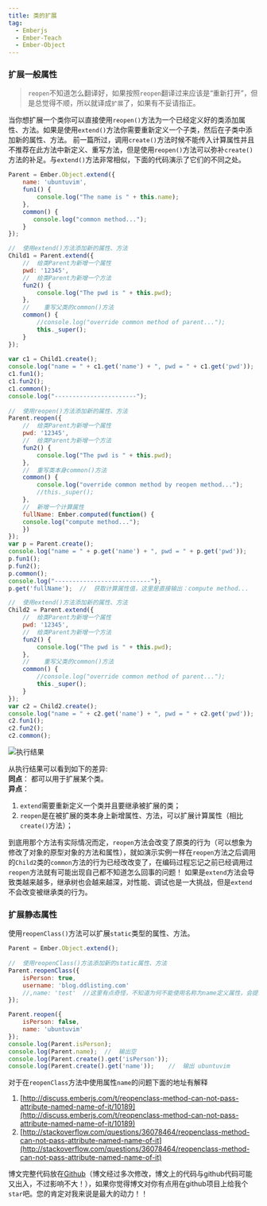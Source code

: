 ```yaml
---
title: 类的扩展
tag:
  - Emberjs
  - Ember-Teach
  - Ember-Object
---
```



### 扩展一般属性

> `reopen`不知道怎么翻译好，如果按照`reopen`翻译过来应该是“重新打开”，但是总觉得不顺，所以就译成`扩展`了，如果有不妥请指正。

当你想扩展一个类你可以直接使用`reopen()`方法为一个已经定义好的类添加属性、方法。如果是使用`extend()`方法你需要重新定义一个子类，然后在子类中添加新的属性、方法。
前一篇所过，调用`create()`方法时候不能传入计算属性并且不推荐在此方法中新定义、重写方法，但是使用`reopen()`方法可以弥补`create()`方法的补足。与`extend()`方法非常相似，下面的代码演示了它们的不同之处。

```javascript
Parent = Ember.Object.extend({
    name: 'ubuntuvim',
    fun1() {
        console.log("The name is " + this.name);
    },
    common() {
       console.log("common method..."); 
    }
});   

//  使用extend()方法添加新的属性、方法
Child1 = Parent.extend({
    //  给类Parent为新增一个属性
    pwd: '12345',
    //  给类Parent为新增一个方法
    fun2() {
        console.log("The pwd is " + this.pwd);
    },
    //    重写父类的common()方法
    common() {
        //console.log("override common method of parent...");
        this._super();
    }
});
    
var c1 = Child1.create();
console.log("name = " + c1.get('name') + ", pwd = " + c1.get('pwd'));   
c1.fun1();
c1.fun2();     
c1.common();
console.log("-----------------------");    
    
//  使用reopen()方法添加新的属性、方法
Parent.reopen({
    //  给类Parent为新增一个属性
    pwd: '12345',
    //  给类Parent为新增一个方法
    fun2() {
        console.log("The pwd is " + this.pwd);
    },
    //  重写类本身common()方法
    common() {
        console.log("override common method by reopen method...");
        //this._super();
    },
    //  新增一个计算属性
    fullName: Ember.computed(function() {
    console.log("compute method...");
    })
});
var p = Parent.create();    
console.log("name = " + p.get('name') + ", pwd = " + p.get('pwd'));   
p.fun1();
p.fun2();    
p.common();
console.log("---------------------------");    
p.get('fullName');  //  获取计算属性值，这里是直接输出：compute method...

//  使用extend()方法添加新的属性、方法
Child2 = Parent.extend({
    //  给类Parent为新增一个属性
    pwd: '12345',
    //  给类Parent为新增一个方法
    fun2() {
        console.log("The pwd is " + this.pwd);
    },
    //    重写父类的common()方法
    common() {
        //console.log("override common method of parent...");
        this._super();
    }
});    
var c2 = Child2.create();
console.log("name = " + c2.get('name') + ", pwd = " + c2.get('pwd'));   
c2.fun1();
c2.fun2(); 
c2.common();
```

![执行结果](http://static.oschina.net/uploads/img/201509/07145943_tsNb.png)

从执行结果可以看到如下的差异:<br>
**同点**： 都可以用于扩展某个类。<br>
**异点**：<br>
1. `extend`需要重新定义一个类并且要继承被扩展的类；
2. `reopen`是在被扩展的类本身上新增属性、方法，可以扩展计算属性（相比`create()`方法）； 

到底用那个方法有实际情况而定，`reopen`方法会改变了原类的行为（可以想象为修改了对象的原型对象的方法和属性），就如演示实例一样在`reopen`方法之后调用的`Child2`类的`common`方法的行为已经改改变了，在编码过程忘记之前已经调用过`reopen`方法就有可能出现自己都不知道怎么回事的问题！
如果是`extend`方法会导致类越来越多，继承树也会越来越深，对性能、调试也是一大挑战，但是`extend`不会改变被继承类的行为。

### 扩展静态属性

使用`reopenClass()`方法可以扩展`static`类型的属性、方法。

```javascript
Parent = Ember.Object.extend();   
    
//  使用reopenClass()方法添加新的static属性、方法
Parent.reopenClass({
    isPerson: true,
    username: 'blog.ddlisting.com' 
    //,name: 'test'  //这里有点奇怪，不知道为何不能使用名称为name定义属性，会提示这个是自读属性，使用username却没问题！！估计name是这个方法的保留关键字
});

Parent.reopen({
    isPerson: false,
    name: 'ubuntuvim'
});
console.log(Parent.isPerson);
console.log(Parent.name);  //  输出空
console.log(Parent.create().get('isPerson'));
console.log(Parent.create().get('name'));    //  输出 ubuntuvim
```

对于在`reopenClass`方法中使用属性`name`的问题下面的地址有解释

1. [http://discuss.emberjs.com/t/reopenclass-method-can-not-pass-attribute-named-name-of-it/10189](http://discuss.emberjs.com/t/reopenclass-method-can-not-pass-attribute-named-name-of-it/10189)
2. [http://stackoverflow.com/questions/36078464/reopenclass-method-can-not-pass-attribute-named-name-of-it](http://stackoverflow.com/questions/36078464/reopenclass-method-can-not-pass-attribute-named-name-of-it)

博文完整代码放在[Github](https://github.com/ubuntuvim/my_emberjs_code)（博文经过多次修改，博文上的代码与github代码可能又出入，不过影响不大！），如果你觉得博文对你有点用在github项目上给我个`star`吧。您的肯定对我来说是最大的动力！！